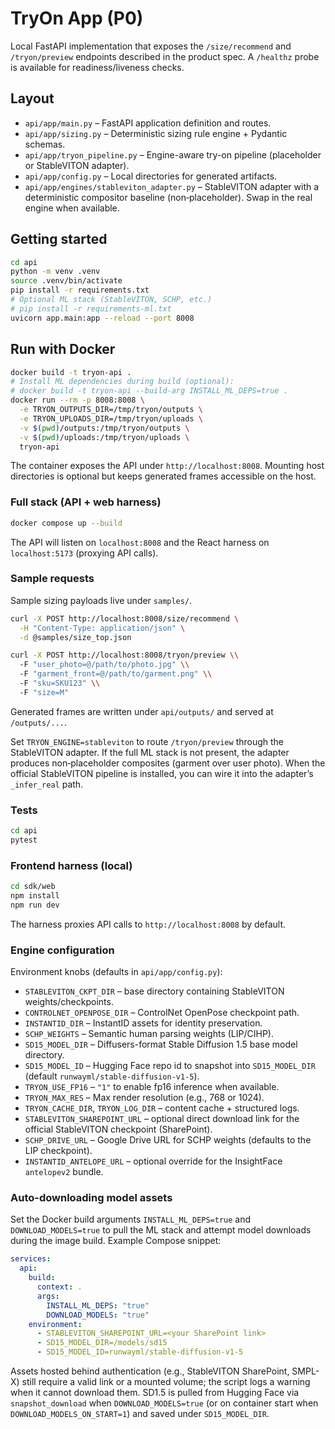 # TryOn App (P0)

Local FastAPI implementation that exposes the `/size/recommend` and `/tryon/preview` endpoints described in the product spec. A `/healthz` probe is available for readiness/liveness checks.

## Layout

- `api/app/main.py` – FastAPI application definition and routes.
- `api/app/sizing.py` – Deterministic sizing rule engine + Pydantic schemas.
- `api/app/tryon_pipeline.py` – Engine-aware try-on pipeline (placeholder or StableVITON adapter).
- `api/app/config.py` – Local directories for generated artifacts.
- `api/app/engines/stableviton_adapter.py` – StableVITON adapter with a deterministic compositor baseline (non‑placeholder). Swap in the real engine when available.

## Getting started

```bash
cd api
python -m venv .venv
source .venv/bin/activate
pip install -r requirements.txt
# Optional ML stack (StableVITON, SCHP, etc.)
# pip install -r requirements-ml.txt
uvicorn app.main:app --reload --port 8008
```

## Run with Docker

```bash
docker build -t tryon-api .
# Install ML dependencies during build (optional):
# docker build -t tryon-api --build-arg INSTALL_ML_DEPS=true .
docker run --rm -p 8008:8008 \
  -e TRYON_OUTPUTS_DIR=/tmp/tryon/outputs \
  -e TRYON_UPLOADS_DIR=/tmp/tryon/uploads \
  -v $(pwd)/outputs:/tmp/tryon/outputs \
  -v $(pwd)/uploads:/tmp/tryon/uploads \
  tryon-api
```

The container exposes the API under `http://localhost:8008`. Mounting host directories is optional but keeps generated frames accessible on the host.

### Full stack (API + web harness)

```bash
docker compose up --build
```

The API will listen on `localhost:8008` and the React harness on `localhost:5173` (proxying API calls).

### Sample requests

Sample sizing payloads live under `samples/`.

```bash
curl -X POST http://localhost:8008/size/recommend \
  -H "Content-Type: application/json" \
  -d @samples/size_top.json
```

```bash
curl -X POST http://localhost:8008/tryon/preview \\
  -F "user_photo=@/path/to/photo.jpg" \\
  -F "garment_front=@/path/to/garment.png" \\
  -F "sku=SKU123" \\
  -F "size=M"
```

Generated frames are written under `api/outputs/` and served at `/outputs/...`.

Set `TRYON_ENGINE=stableviton` to route `/tryon/preview` through the StableVITON adapter. If the full ML stack is not present, the adapter produces non‑placeholder composites (garment over user photo). When the official StableVITON pipeline is installed, you can wire it into the adapter’s `_infer_real` path.

### Tests

```bash
cd api
pytest
```

### Frontend harness (local)

```bash
cd sdk/web
npm install
npm run dev
```

The harness proxies API calls to `http://localhost:8008` by default.

### Engine configuration

Environment knobs (defaults in `api/app/config.py`):

- `STABLEVITON_CKPT_DIR` – base directory containing StableVITON weights/checkpoints.
- `CONTROLNET_OPENPOSE_DIR` – ControlNet OpenPose checkpoint path.
- `INSTANTID_DIR` – InstantID assets for identity preservation.
- `SCHP_WEIGHTS` – Semantic human parsing weights (LIP/CIHP).
- `SD15_MODEL_DIR` – Diffusers-format Stable Diffusion 1.5 base model directory.
- `SD15_MODEL_ID` – Hugging Face repo id to snapshot into `SD15_MODEL_DIR` (default `runwayml/stable-diffusion-v1-5`).
- `TRYON_USE_FP16` – `"1"` to enable fp16 inference when available.
- `TRYON_MAX_RES` – Max render resolution (e.g., 768 or 1024).
- `TRYON_CACHE_DIR`, `TRYON_LOG_DIR` – content cache + structured logs.
- `STABLEVITON_SHAREPOINT_URL` – optional direct download link for the official StableVITON checkpoint (SharePoint).
- `SCHP_DRIVE_URL` – Google Drive URL for SCHP weights (defaults to the LIP checkpoint).
- `INSTANTID_ANTELOPE_URL` – optional override for the InsightFace `antelopev2` bundle.

### Auto-downloading model assets

Set the Docker build arguments `INSTALL_ML_DEPS=true` and `DOWNLOAD_MODELS=true` to pull the ML stack and attempt model downloads during the image build. Example Compose snippet:

```yaml
services:
  api:
    build:
      context: .
      args:
        INSTALL_ML_DEPS: "true"
        DOWNLOAD_MODELS: "true"
    environment:
      - STABLEVITON_SHAREPOINT_URL=<your SharePoint link>
      - SD15_MODEL_DIR=/models/sd15
      - SD15_MODEL_ID=runwayml/stable-diffusion-v1-5
```

Assets hosted behind authentication (e.g., StableVITON SharePoint, SMPL-X) still require a valid link or a mounted volume; the script logs a warning when it cannot download them. SD1.5 is pulled from Hugging Face via `snapshot_download` when `DOWNLOAD_MODELS=true` (or on container start when `DOWNLOAD_MODELS_ON_START=1`) and saved under `SD15_MODEL_DIR`.

